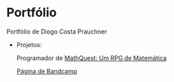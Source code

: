 # Portfólio
Portfólio de Diogo Costa Prauchner

- Projetos:

  Programador de [MathQuest: Um RPG de Matemática](https://scratch.mit.edu/projects/1034598927/)

  [Página de Bandcamp](https://omolef.bandcamp.com/)
